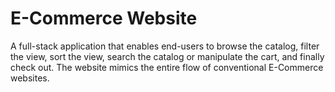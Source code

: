 # E-Commerce Website

A full-stack application that enables end-users to browse the catalog, filter the view, sort the view, search the catalog or manipulate the cart, and finally check out. The website mimics the entire flow of conventional E-Commerce websites. 
